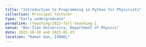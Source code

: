 ```yaml
---
title: "Introduction to Programming in Python for Physicists"
collection: Principal lecturer
type: "Early undergraduate"
permalink: /teaching/2023-fall-teaching-1
venue: "Bar-Ilan University, Department of Physics"
date: 2023-10-18 and 2023-01-23 
location: "Ramat Gan, ISRAEL"
---
```

